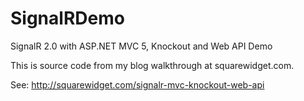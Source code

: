 SignalRDemo
===========

SignalR 2.0 with ASP.NET MVC 5, Knockout and Web API Demo

This is source code from my blog walkthrough at squarewidget.com.

See: http://squarewidget.com/signalr-mvc-knockout-web-api
